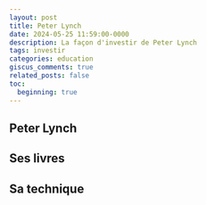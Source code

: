 ```yaml
---
layout: post
title: Peter Lynch
date: 2024-05-25 11:59:00-0000
description: La façon d'investir de Peter Lynch
tags: investir
categories: education
giscus_comments: true
related_posts: false
toc:
  beginning: true
---
```


## Peter Lynch

## Ses livres

## Sa technique